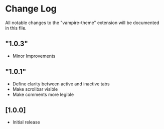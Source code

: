 # Change Log

All notable changes to the "vampire-theme" extension will be documented in this file.

## "1.0.3"

- Minor Improvements

## "1.0.1"

- Define clarity between active and inactive tabs
- Make scrollbar visible
- Make comments more legible

## [1.0.0]

- Initial release
